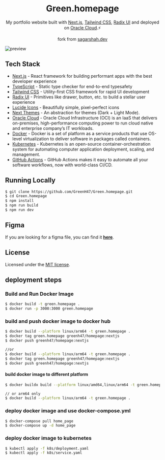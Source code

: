 <h1 align="center">
  Green.homepage
</h1>
<p align="center">
  My portfolio website built with <a href="https://nextjs.org" target="_blank">Next.js</a>, <a href="https://tailwindcss.com" target="_blank">Tailwind CSS</a>, <a href="https://www.radix-ui.com" target="_blank">Radix UI</a> and deployed on <a href="https://www.oracle.com/au/cloud/" target="_blank">Oracle Cloud</a>.⚡
</p>
<p align="center">
  fork from <a href="https://github.com/shahsagarm/sagarshah.dev" target="_blank">sagarshah.dev</a>
</p>

![preview](https://raw.githubusercontent.com/shahsagarm/sagarshah.dev/main/thumbnail.png)

## Tech Stack

- [Next.js](https://nextjs.org) - React framework for building performant apps with the best developer experience
- [TypeScript](https://typescriptlang.org) - Static type checker for end-to-end typesafety
- [Tailwind CSS](https://tailwindcss.com) - Utility-first CSS framework for rapid UI development
- [Radix UI](https://www.radix-ui.com/) - Primitives like drawer, button, etc. to build a stellar user experience
- [Lucide Icons](https://lucide.dev) - Beautifully simple, pixel-perfect icons
- [Next Themes](https://github.com/pacocoursey/next-themes) - An abstraction for themes (Dark + Light Mode).
- [Oracle Cloud](https://www.oracle.com/au/cloud/) - Oracle Cloud Infrastructure (OCI) is an IaaS that delivers on-premises, high-performance computing power to run cloud native and enterprise company’s IT workloads.
- [Docker](https://www.docker.com) - Docker is a set of platform as a service products that use OS-level virtualization to deliver software in packages called containers.
- [Kubernetes](https://kubernetes.io) - Kubernetes is an open-source container-orchestration system for automating computer application deployment, scaling, and management.
- [GitHub Actions](https://docs.github.com/en/actions/learn-github-actions) - GitHub Actions makes it easy to automate all your software workflows, now with world-class CI/CD.

## Running Locally

```bash
$ git clone https://github.com/GreenH47/Green.homepage.git
$ cd Green.homepage
$ npm install
$ npm run build
$ npm run dev
```
## Figma

If you are looking for a figma file, you can find it **[here](https://www.figma.com/file/K94AD9t3IhRDb9RCoguEn6/Personal-Portfolio-Website-Template-%7C-Mobile-%26-Desktop-(Community)?type=design&node-id=327%3A868&mode=design&t=TkS6o9fUCYFlO8H6-1)**.

## License

Licensed under the [MIT license](https://github.com/shahsagarm/sagarshah.dev/blob/main/LICENSE).

## deployment steps

### Build and Run Docker Image

```bash
$ docker build -t green.homepage .
$ docker run -p 3000:3000 green.homepage
```

### build and push docker image to docker hub

```bash
$ docker build --platform linux/arm64 -t green.homepage .
$ docker tag green.homepage greenh47/homepage:nextjs
$ docker push greenh47/homepage:nextjs

//or
$ docker build --platform linux/arm64 -t green.homepage .
$ docker tag green.homepage greenh47/homepage:nextjs
$ docker push greenh47/homepage:nextjs

````

#### build docker image to different platform

```bash
$ docker buildx build --platform linux/amd64,linux/arm64 -t green.homepage . --load

// or arm64 only
$ docker build --platform linux/arm64 -t green.homepage .

```

### deploy docker image and use docker-compose.yml

```bash
$ docker-compose pull home_page
$ docker-compose up -d home_page
```

### deploy docker image to kubernetes

```bash
$ kubectl apply -f k8s/deployment.yaml
$ kubectl apply -f k8s/service.yaml
```
